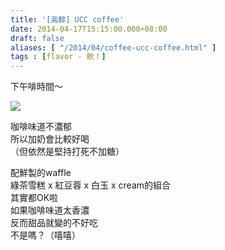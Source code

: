 ```yaml
---
title: '[高馡] UCC coffee'
date: 2014-04-17T15:15:00.000+08:00
draft: false
aliases: [ "/2014/04/coffee-ucc-coffee.html" ]
tags : [flavor - 飲！]
---
```


下午啡時間～  

![](/images/ucccoffee.jpg)

咖啡味道不濃郁  
所以加奶會比較好喝  
（但依然是堅持打死不加糖）  
  
配鮮製的waffle  
綠茶雪糕 x 紅豆蓉 x 白玉 x cream的組合  
其實都OK啦  
如果咖啡味道太香濃  
反而甜品就變的不好吃  
不是嗎？（嘻嘻）
